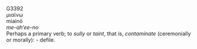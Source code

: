 <body>
  <p>G3392<br>  μιαίνω  <br> miainō  <br><i>me-ah‘ee-no </i><br>Perhaps a primary verb; to <i>sully</i> or <i>taint</i>, that is, <i>contaminate</i> (ceremonially or morally): - defile.<br></p>
 </body>
